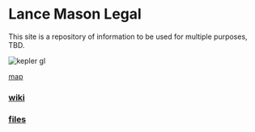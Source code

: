 # Lance Mason Legal 

This site is a repository of information to be used for multiple purposes, TBD.


![kepler gl](https://github.com/mconsulting/legal/assets/11380899/e98b34da-f76a-43e3-8cce-c10a8bb25dec)


[map](https://mconsulting.github.io/legal/OKMap.html)

### [wiki](https://github.com/mconsulting/legal/wiki) 


### [files](files)







